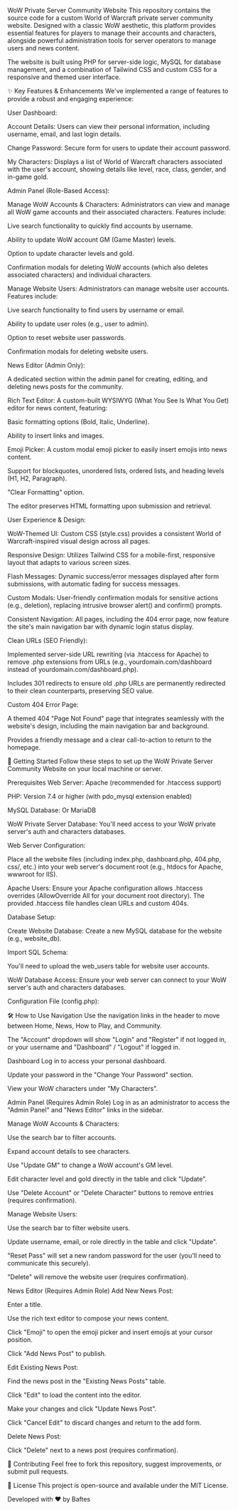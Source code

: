 WoW Private Server Community Website
This repository contains the source code for a custom World of Warcraft private server community website. Designed with a classic WoW aesthetic, this platform provides essential features for players to manage their accounts and characters, alongside powerful administration tools for server operators to manage users and news content.

The website is built using PHP for server-side logic, MySQL for database management, and a combination of Tailwind CSS and custom CSS for a responsive and themed user interface.

✨ Key Features & Enhancements
We've implemented a range of features to provide a robust and engaging experience:

User Dashboard:

Account Details: Users can view their personal information, including username, email, and last login details.

Change Password: Secure form for users to update their account password.

My Characters: Displays a list of World of Warcraft characters associated with the user's account, showing details like level, race, class, gender, and in-game gold.

Admin Panel (Role-Based Access):

Manage WoW Accounts & Characters: Administrators can view and manage all WoW game accounts and their associated characters. Features include:

Live search functionality to quickly find accounts by username.

Ability to update WoW account GM (Game Master) levels.

Option to update character levels and gold.

Confirmation modals for deleting WoW accounts (which also deletes associated characters) and individual characters.

Manage Website Users: Administrators can manage website user accounts. Features include:

Live search functionality to find users by username or email.

Ability to update user roles (e.g., user to admin).

Option to reset website user passwords.

Confirmation modals for deleting website users.

News Editor (Admin Only):

A dedicated section within the admin panel for creating, editing, and deleting news posts for the community.

Rich Text Editor: A custom-built WYSIWYG (What You See Is What You Get) editor for news content, featuring:

Basic formatting options (Bold, Italic, Underline).

Ability to insert links and images.

Emoji Picker: A custom modal emoji picker to easily insert emojis into news content.

Support for blockquotes, unordered lists, ordered lists, and heading levels (H1, H2, Paragraph).

"Clear Formatting" option.

The editor preserves HTML formatting upon submission and retrieval.

User Experience & Design:

WoW-Themed UI: Custom CSS (style.css) provides a consistent World of Warcraft-inspired visual design across all pages.

Responsive Design: Utilizes Tailwind CSS for a mobile-first, responsive layout that adapts to various screen sizes.

Flash Messages: Dynamic success/error messages displayed after form submissions, with automatic fading for success messages.

Custom Modals: User-friendly confirmation modals for sensitive actions (e.g., deletion), replacing intrusive browser alert() and confirm() prompts.

Consistent Navigation: All pages, including the 404 error page, now feature the site's main navigation bar with dynamic login status display.

Clean URLs (SEO Friendly):

Implemented server-side URL rewriting (via .htaccess for Apache) to remove .php extensions from URLs (e.g., yourdomain.com/dashboard instead of yourdomain.com/dashboard.php).

Includes 301 redirects to ensure old .php URLs are permanently redirected to their clean counterparts, preserving SEO value.

Custom 404 Error Page:

A themed 404 "Page Not Found" page that integrates seamlessly with the website's design, including the main navigation bar and background.

Provides a friendly message and a clear call-to-action to return to the homepage.

🚀 Getting Started
Follow these steps to set up the WoW Private Server Community Website on your local machine or server.

Prerequisites
Web Server: Apache (recommended for .htaccess support)

PHP: Version 7.4 or higher (with pdo_mysql extension enabled)

MySQL Database: Or MariaDB

WoW Private Server Database: You'll need access to your WoW private server's auth and characters databases.

Web Server Configuration:

Place all the website files (including index.php, dashboard.php, 404.php, css/, etc.) into your web server's document root (e.g., htdocs for Apache, wwwroot for IIS).

Apache Users: Ensure your Apache configuration allows .htaccess overrides (AllowOverride All for your document root directory). The provided .htaccess file handles clean URLs and custom 404s.

Database Setup:

Create Website Database: Create a new MySQL database for the website (e.g., website_db).

Import SQL Schema:

You'll need to upload the web_users table for website user accounts.

WoW Database Access: Ensure your web server can connect to your WoW server's auth and characters databases.

Configuration File (config.php):

🛠️ How to Use
Navigation
Use the navigation links in the header to move between Home, News, How to Play, and Community.

The "Account" dropdown will show "Login" and "Register" if not logged in, or your username and "Dashboard" / "Logout" if logged in.

Dashboard
Log in to access your personal dashboard.

Update your password in the "Change Your Password" section.

View your WoW characters under "My Characters".

Admin Panel (Requires Admin Role)
Log in as an administrator to access the "Admin Panel" and "News Editor" links in the sidebar.

Manage WoW Accounts & Characters:

Use the search bar to filter accounts.

Expand account details to see characters.

Use "Update GM" to change a WoW account's GM level.

Edit character level and gold directly in the table and click "Update".

Use "Delete Account" or "Delete Character" buttons to remove entries (requires confirmation).

Manage Website Users:

Use the search bar to filter website users.

Update username, email, or role directly in the table and click "Update".

"Reset Pass" will set a new random password for the user (you'll need to communicate this securely).

"Delete" will remove the website user (requires confirmation).

News Editor (Requires Admin Role)
Add New News Post:

Enter a title.

Use the rich text editor to compose your news content.

Click "Emoji" to open the emoji picker and insert emojis at your cursor position.

Click "Add News Post" to publish.

Edit Existing News Post:

Find the news post in the "Existing News Posts" table.

Click "Edit" to load the content into the editor.

Make your changes and click "Update News Post".

Click "Cancel Edit" to discard changes and return to the add form.

Delete News Post:

Click "Delete" next to a news post (requires confirmation).

🤝 Contributing
Feel free to fork this repository, suggest improvements, or submit pull requests.

📄 License
This project is open-source and available under the MIT License.

Developed with ❤️ by Baftes
